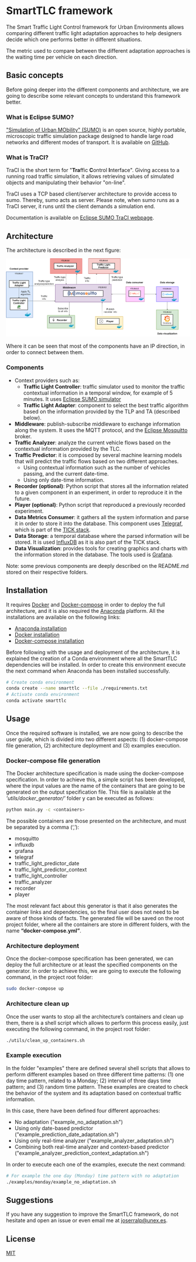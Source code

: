 # SmartTLC framework
The Smart Traffic Light Control framework for Urban Environments allows comparing different traffic light 
adaptation approaches to help designers decide which one performs better in different situations.

The metric used to compare between the different adaptation approaches is the waiting time per vehicle on each 
direction.

## Basic concepts

Before going deeper into the different components and architecture, we are going to describe some relevant concepts 
to understand this framework better.

### What is Eclipse SUMO?

["Simulation of Urban MObility" (SUMO)](https://sumo.dlr.de/) is an open source,
highly portable, microscopic traffic simulation package designed to handle large road networks and different modes of 
transport. It is available on [GitHub](https://github.com/eclipse/sumo).

### What is TraCI?

TraCI is the short term for "**Tra**ffic **C**ontrol **I**nterface". Giving access to a running road traffic simulation,
it allows retrieving values of simulated objects and manipulating their behavior "on-line".

TraCI uses a TCP based client/server architecture to provide access to sumo. Thereby, sumo acts as server. Please note, 
when sumo runs as a TraCI server, it runs until the client demands a simulation end.

Documentation is available on [Eclipse SUMO TraCI webpage](https://sumo.dlr.de/docs/TraCI.html).

## Architecture
The architecture is described in the next figure:

![architecture](./others/img/architecture.png)

Where it can be seen that most of the components have an IP direction, in order to connect between them.

### Components
- Context providers such as:
  - **Traffic Light Controller**: traffic simulator used to monitor the traffic contextual information in a temporal 
    window, for example of 5 minutes. It uses 
    [Eclipse SUMO simulator]
  - **Traffic Light Adapter**: component to select the best traffic algorithm based on the information provided by the 
    TLP and TA (described below).
- **Middleware**: publish-subscribe middleware to exchange information along the system. It uses the MQTT protocol, and 
  the [Eclipse Mosquitto] broker.
- **Traffic Analyzer**: analyze the current vehicle flows based on the contextual information provided by the TLC.
- **Traffic Predictor**: it is composed by several machine learning models that will predict the traffic flows 
  based on two different approaches.
  - Using contextual information such as the number of vehicles passing, and the current date-time.
  - Using only date-time information.
- **Recorder (optional)**: Python script that stores all the information related to a given component in an experiment, 
  in order to reproduce it in the future.
- **Player (optional)**: Python script that reproduced a previously recorded experiment.
- **Data Metrics Consumer**: it gathers all the system information and parse it in order to store it into the database. 
  This component uses [Telegraf], which is part of the 
  [TICK stack].
- **Data Storage**: a temporal database where the parsed information will be stored. It is used 
  [InfluxDB] as it is also part of the TICK stack.
- **Data Visualization**: provides tools for creating graphics and charts with the information stored in the database. 
  The tools used is [Grafana].
  
Note: some previous components are deeply described on the README.md stored on their respective folders.

## Installation

It requires [Docker] and [Docker-compose] in order to deploy the full architecture, and it is also required the 
[Anaconda] platform. All the installations are available on the following links:

- [Anaconda installation]
- [Docker installation]
- [Docker-compose installation]

Before following with the usage and deployment of the architecture, it is explained the creation of a Conda environment
where all the SmartTLC dependencies will be installed. In order to create this environment execute the next command when 
Anaconda has been installed successfully.

```sh
# Create conda environment
conda create --name smarttlc --file ./requirements.txt
# Activate conda environment
conda activate smarttlc
```

## Usage
Once the required software is installed, we are now going to describe the user guide, which is divided into two 
different aspects: (1) docker-compose file generation, (2) architecture deployment and (3) examples execution.

### Docker-compose file generation
The Docker architecture specification is made using the docker-compose specification. In order to achieve 
this, a simple script has been developed, where the input values are the name of the containers that are going to be 
generated on the output specification file. This file is available at the *'utils/docker_generator/'* folder y can be 
executed as follows:

```sh
python main.py -c <containers>
```

The possible containers are those presented on the architecture, and must be separated by a comma (‘,’):
- mosquitto
- influxdb
- grafana
- telegraf
- traffic_light_predictor_date
- traffic_light_predictor_context
- traffic_light_controller
- traffic_analyzer
- recorder
- player

The most relevant fact about this generator is that it also generates the container links and dependencies, so the 
final user does not need to be aware of those kinds of facts. The generated file will be saved on the root project 
folder, where all the containers are store in different folders, with the name **“docker-compose.yml”**. 

### Architecture deployment
Once the docker-compose specification has been generated, we can deploy the full architecture or at least the specified 
components on the generator. In order to achieve this, we are going to execute the following command, in the project 
root folder:

```sh
sudo docker-compose up
```

### Architecture clean up
Once the user wants to stop all the architecture’s containers and clean up them, there is a shell script which allows 
to perform this process easily, just executing the following command, in the project root folder:

```sh
./utils/clean_up_containers.sh
```

### Example execution
In the folder "examples" there are defined several shell scripts that allows to perform different examples based on 
three different time patterns: (1) one day time pattern, related to a Monday; (2) interval of three days time pattern; 
and (3) random time pattern. These examples are created to check the behavior of the system and its adaptation based on 
contextual traffic information. 

In this case, there have been defined four different approaches:
- No adaptation ("example_no_adaptation.sh")
- Using only date-based predictor ("example_prediction_date_adaptation.sh")
- Using only real-time analyzer ("example_analyzer_adaptation.sh")
- Combining both real-time analyzer and context-based predictor ("example_analyzer_prediction_context_adaptation.sh")

In order to execute each one of the examples, execute the next command:

```sh
# For example the one day (Monday) time pattern with no adaptation
./examples/monday/example_no_adaptation.sh
```

## Suggestions
If you have any suggestion to improve the SmartTLC framework, do not hesitate and open an issue or even email me
at [joserralp@unex.es](mailto:joserralp@unex.es?subject=[GitHub]%20SmartTLC%20Suggestion).

## License
[MIT](https://choosealicense.com/licenses/mit/)

[Docker]: <https://www.docker.com/>
[Docker-compose]: <https://docs.docker.com/compose/>
[Eclipse SUMO simulator]: <https://www.eclipse.org/sumo/>
[Eclipse Mosquitto]: <https://mosquitto.org/>
[Telegraf]: <https://www.influxdata.com/time-series-platform/telegraf/>
[TICK Stack]: <https://wiki.archlinux.org/title/TICK_stack>
[InfluxDB]: <https://www.influxdata.com/>
[Anaconda]: <https://www.anaconda.com/>
[Grafana]: <https://grafana.com/>
[Anaconda installation]: <https://docs.anaconda.com/anaconda/install/index.html>
[Docker installation]: <https://docs.docker.com/engine/install/ubuntu/>
[Docker-compose installation]: <https://docs.docker.com/compose/install/>
